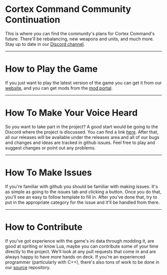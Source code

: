 # Cortex Command Community Continuation
This is where you can find the community's plans for Cortex Command's future. There'll be rebalancing, new weapons and units, and much more. Stay up to date in our [Discord channel](https://discord.gg/K9UsbW7u).

***

# How to Play the Game
If you just want to play the latest version of the game you can get it from our [website](https://cortex-command-community.github.io), and you can get mods from the [mod portal](https://cccp.mod.io).

***

# How To Make Your Voice Heard #

So you want to take part in the project? A good start would be going to the Discord where the project is discussed. You can find a link [here](https://discord.gg/K9UsbW7u). After that, all our releases will be available under the releases area and all of our bugs and changes and ideas are tracked in github issues. Feel free to play and suggest changes or point out any problems.

***

# How To Make Issues #

If you're familiar with github you should be familiar with making issues. It's as simple as going to the issues tab and clicking a button. Once you do that, you'll see an easy to follow template to fill in. After you've done that, try to put in the appropriate category for the issue and it'll be handled from there.

***

# How to Contribute #

If you've got experience with the game's ini data through modding it, are good at spriting or know Lua, maybe you can contribute some of your time directly to the project. We'll look at any pull requests that come in and are always happy to have more hands on deck.
If you're an experienced programmer (particularly with C++), there's also tons of work to be done in our [source](https://github.com/Filipawn-Industries/Cortex-Command-Community-Continuation-Source) repository.
